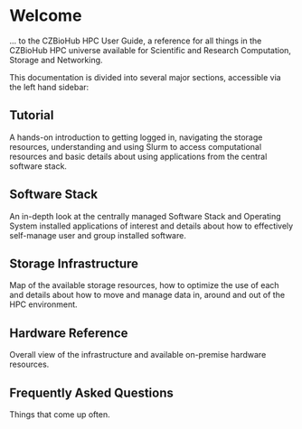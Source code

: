 # Welcome

... to the CZBioHub HPC User Guide, a reference for all things in the
CZBioHub HPC universe available for Scientific and Research Computation,
Storage and Networking.

This documentation is divided into several major sections, accessible via the left hand sidebar:

## Tutorial

A hands-on introduction to getting logged in, navigating the storage resources,
understanding and using Slurm to access computational resources and basic
details about using applications from the central software stack.

## Software Stack

An in-depth look at the centrally managed Software Stack and Operating System
installed applications of interest and details about how to effectively
self-manage user and group installed software.

## Storage Infrastructure

Map of the available storage resources, how to optimize the use of each and
details about how to move and manage data in, around and out of the HPC
environment. 

## Hardware Reference

Overall view of the infrastructure and available on-premise hardware resources.

## Frequently Asked Questions

Things that come up often.

